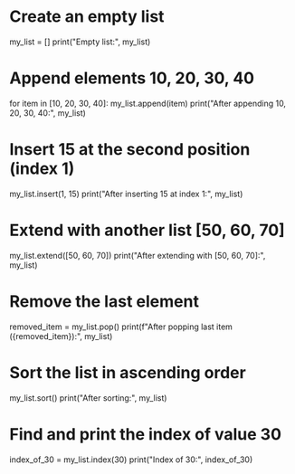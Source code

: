 # Create an empty list
my_list = []
print("Empty list:", my_list)

# Append elements 10, 20, 30, 40
for item in [10, 20, 30, 40]:
    my_list.append(item)
print("After appending 10, 20, 30, 40:", my_list)

# Insert 15 at the second position (index 1)
my_list.insert(1, 15)
print("After inserting 15 at index 1:", my_list)

# Extend with another list [50, 60, 70]
my_list.extend([50, 60, 70])
print("After extending with [50, 60, 70]:", my_list)

# Remove the last element
removed_item = my_list.pop()
print(f"After popping last item ({removed_item}):", my_list)

# Sort the list in ascending order
my_list.sort()
print("After sorting:", my_list)

# Find and print the index of value 30
index_of_30 = my_list.index(30)
print("Index of 30:", index_of_30)
